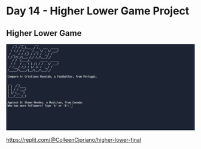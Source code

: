 # Day 14 - Higher Lower Game Project

## Higher Lower Game

![higher lower game](higher_lower.gif)

https://replit.com/@ColleenCipriano/higher-lower-final
